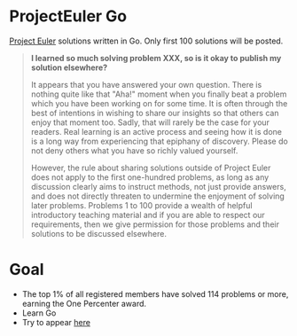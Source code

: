 # ProjectEuler Go
[Project Euler](https://projecteuler.net/archives) solutions written in Go. Only first 100 solutions will be posted.

>**I learned so much solving problem XXX, so is it okay to publish my solution elsewhere?**
>
>It appears that you have answered your own question. There is nothing quite like that "Aha!" moment when you finally beat a problem which you have been working on for some time. It is often through the best of intentions in wishing to share our insights so that others can enjoy that moment too. Sadly, that will rarely be the case for your readers. Real learning is an active process and seeing how it is done is a long way from experiencing that epiphany of discovery. Please do not deny others what you have so richly valued yourself.
>
>However, the rule about sharing solutions outside of Project Euler does not apply to the first one-hundred problems, as long as any discussion clearly aims to instruct methods, not just provide answers, and does not directly threaten to undermine the enjoyment of solving later problems. Problems 1 to 100 provide a wealth of helpful introductory teaching material and if you are able to respect our requirements, then we give permission for those problems and their solutions to be discussed elsewhere.


# Goal
* The top 1% of all registered members have solved 114 problems or more, earning the One Percenter award.
* Learn Go
* Try to appear [here](https://projecteuler.net/eulerians)
